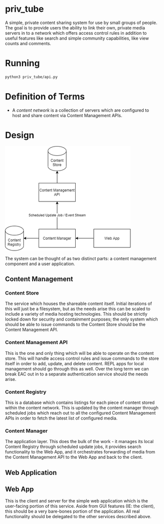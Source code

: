 # priv_tube
A simple, private content sharing system for use by small groups of people.  The goal is to provide users the ability to link their own, private media servers in to a network which offers access control rules in addition to useful features like search and simple community capabilities, like view counts and comments.

# Running

```bash
python3 priv_tube/api.py
```

# Definition of Terms

* A _content network_ is a collection of servers which are configured to host and share content via Content Management APIs.

# Design
![High Level Overview](resources/design/HighLevelOverview.png)

The system can be thought of as two distinct parts: a content management component and a user application.

## Content Management
### Content Store
The service which houses the shareable content itself.  Initial iterations of this will just be a filesystem, but as the needs arise this can be scaled to include a variety of media hosting technologies.  This should be strictly locked down for security and containment purposes; the only system which should be able to issue commands to the Content Store should be the Content Management API.

### Content Management API
This is the one and only thing which will be able to operate on the content store.  This will handle access control rules and issue commands to the store itself in order to add, update, and delete content.  REPL apps for local management should go through this as well.  Over the long term we can break EAC out in to a separate authentication service should the needs arise.

### Content Registry
This is a database which contains listings for each piece of content stored within the content network.  This is updated by the content manager through scheduled jobs which reach out to all the configured Content Management APIs in order to fetch the latest list of configured media.

### Content Manager
The application layer.  This does the bulk of the work - it manages its local Content Registry through scheduled update jobs, it provides search functionality to the Web App, and it orchestrates forwarding of media from the Content Management API to the Web App and back to the client.

## Web Application
## Web App
This is the client and server for the simple web application which is the user-facing portion of this service.  Aside from GUI features (IE: the client), this should be a very bare-bones portion of the application.  All real functionality should be delegated to the other services described above.